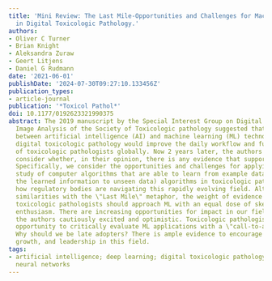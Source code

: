 ```yaml
---
title: 'Mini Review: The Last Mile-Opportunities and Challenges for Machine Learning
  in Digital Toxicologic Pathology.'
authors:
- Oliver C Turner
- Brian Knight
- Aleksandra Zuraw
- Geert Litjens
- Daniel G Rudmann
date: '2021-06-01'
publishDate: '2024-07-30T09:27:10.133456Z'
publication_types:
- article-journal
publication: '*Toxicol Pathol*'
doi: 10.1177/0192623321990375
abstract: The 2019 manuscript by the Special Interest Group on Digital Pathology and
  Image Analysis of the Society of Toxicologic pathology suggested that a synergism
  between artificial intelligence (AI) and machine learning (ML) technologies and
  digital toxicologic pathology would improve the daily workflow and future impact
  of toxicologic pathologists globally. Now 2 years later, the authors of this review
  consider whether, in their opinion, there is any evidence that supports that thesis.
  Specifically, we consider the opportunities and challenges for applying ML (the
  study of computer algorithms that are able to learn from example data and extrapolate
  the learned information to unseen data) algorithms in toxicologic pathology and
  how regulatory bodies are navigating this rapidly evolving field. Although we see
  similarities with the \"Last Mile\" metaphor, the weight of evidence suggests that
  toxicologic pathologists should approach ML with an equal dose of skepticism and
  enthusiasm. There are increasing opportunities for impact in our field that leave
  the authors cautiously excited and optimistic. Toxicologic pathologists have the
  opportunity to critically evaluate ML applications with a \"call-to-arms\" mentality.
  Why should we be late adopters? There is ample evidence to encourage engagement,
  growth, and leadership in this field.
tags:
- artificial intelligence; deep learning; digital toxicologic pathology; machine learning;
  neural networks
---
```

